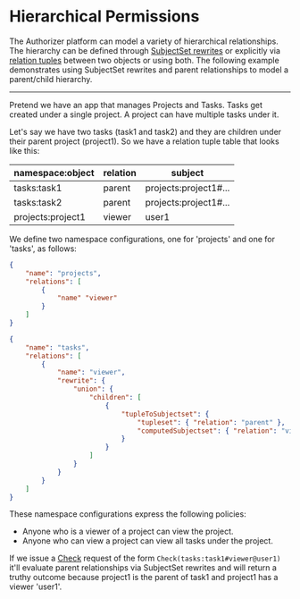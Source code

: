 
# Hierarchical Permissions
The Authorizer platform can model a variety of hierarchical relationships. The hierarchy can be defined through [SubjectSet rewrites](../concepts/namespaces#subject-set-rewrites) or
explicitly via [relation tuples](../concepts/relation-tuples) between two objects or using both. The following example demonstrates using SubjectSet rewrites and parent relationships to model a parent/child hierarchy.

----

Pretend we have an app that manages Projects and Tasks. Tasks get created under a single project. A project can have multiple tasks under it. 

Let's say we have two tasks (task1 and task2) and they are children under their parent project (project1). So we have a relation tuple table that looks like this:

| namespace:object  | relation | subject               |
|-------------------|----------|-----------------------|
| tasks:task1       | parent   | projects:project1#... |
| tasks:task2       | parent   | projects:project1#... |
| projects:project1 | viewer   | user1                 |

We define two namespace configurations, one for 'projects' and one for 'tasks', as follows:
```json
{
    "name": "projects",
    "relations": [
        {
            "name" "viewer"
        }
    ]
}

{
    "name": "tasks",
    "relations": [
        {
            "name": "viewer",
            "rewrite": {
                "union": {
                    "children": [
                        {
                            "tupleToSubjectset": {
                                "tupleset": { "relation": "parent" },
                                "computedSubjectset": { "relation": "viewer" }
                            }
                        }
                    ]
                }
            }
        }
    ]
}
```

These namespace configurations express the following policies:
* Anyone who is a viewer of a project can view the project.
* Anyone who can view a project can view all tasks under the project.

If we issue a [Check](../../api-reference/check-service#check) request of the form `Check(tasks:task1#viewer@user1)` it'll evaluate parent relationships via SubjectSet rewrites and
will return a truthy outcome because project1 is the parent of task1 and project1 has a viewer 'user1'.